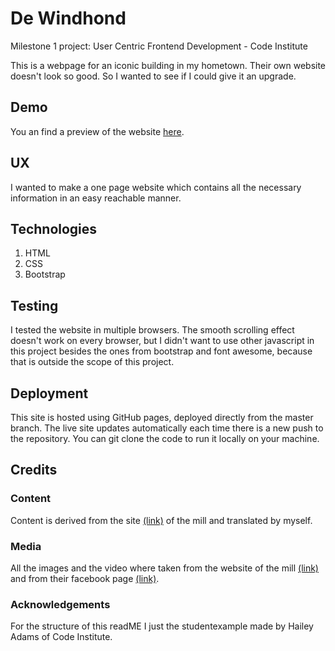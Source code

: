 <h1>De Windhond</h1>
Milestone 1 project: User Centric Frontend Development - Code Institute

This is a webpage for an iconic building in my hometown. Their own website doesn't look so good. So I wanted to see if I could give it an upgrade.

<h2>Demo</h2>
You an find a preview of the website <a href="https://jdl208.github.io/DeWindhond/" target="_blank">here</a>.

<h2>UX</h2>
I wanted to make a one page website which contains all the necessary information in an easy reachable manner.
<h2>Technologies</h2>
<ol>
<li>HTML</li>
<li>CSS</li>
<li>Bootstrap</li>
</ol>
<h2>Testing</h2>
I tested the website in multiple browsers. The smooth scrolling effect doesn't work on every browser, but I didn't want to use other javascript in this project besides the ones from bootstrap and font awesome, because that is outside the scope of this project.
<h2>Deployment</h2>
This site is hosted using GitHub pages, deployed directly from the master branch. The live site updates automatically each time there is a new push to the repository. You can git clone the code to run it locally on your machine.
<h2>Credits</h2>
<h3>Content</h3>
Content is derived from the site <a href="https://www.molendewindhond.nl/" target="_blank">(link)</a> of the mill and translated by myself.
<h3>Media</h3>
All the images and the video where taken from the website of the mill <a href="https://www.molendewindhond.nl/" target="_blank">(link)</a> and from their facebook page <a href="https://www.facebook.com/windmaalbedrijfdewindhond?pnref=story" target="_blank">(link)</a>.
<h3>Acknowledgements</h3>
For the structure of this readME I just the studentexample made by Hailey Adams of Code Institute.
